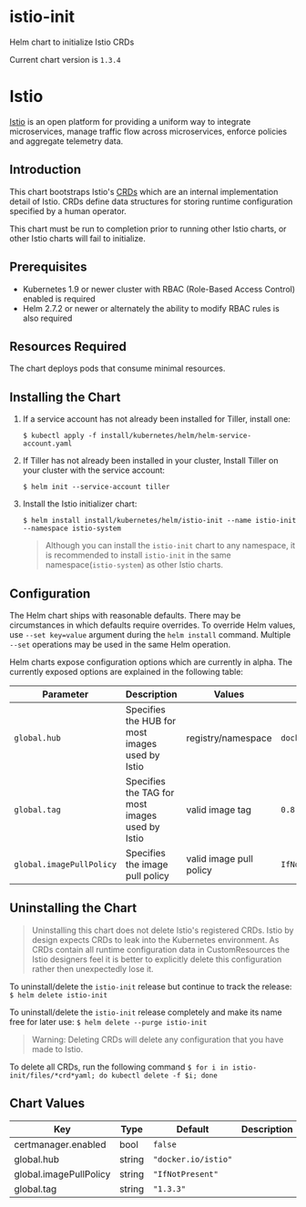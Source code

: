 istio-init
==========
Helm chart to initialize Istio CRDs

Current chart version is `1.3.4`


# Istio

[Istio](https://istio.io/) is an open platform for providing a uniform way to integrate microservices, manage traffic flow across microservices, enforce policies and aggregate telemetry data.

## Introduction

This chart bootstraps Istio's [CRDs](https://kubernetes.io/docs/concepts/extend-kubernetes/api-extension/custom-resources/#customresourcedefinitions)
which are an internal implementation detail of Istio.  CRDs define data structures for storing runtime configuration
specified by a human operator.

This chart must be run to completion prior to running other Istio charts, or other Istio charts will fail to initialize.

## Prerequisites

- Kubernetes 1.9 or newer cluster with RBAC (Role-Based Access Control) enabled is required
- Helm 2.7.2 or newer or alternately the ability to modify RBAC rules is also required

## Resources Required

The chart deploys pods that consume minimal resources.

## Installing the Chart

1. If a service account has not already been installed for Tiller, install one:
    ```
    $ kubectl apply -f install/kubernetes/helm/helm-service-account.yaml
    ```

1. If Tiller has not already been installed in your cluster, Install Tiller on your cluster with the service account:
    ```
    $ helm init --service-account tiller
    ```

1. Install the Istio initializer chart:
    ```
    $ helm install install/kubernetes/helm/istio-init --name istio-init --namespace istio-system
    ```

    > Although you can install the `istio-init` chart to any namespace, it is recommended to install `istio-init` in the same namespace(`istio-system`) as other Istio charts.

## Configuration

The Helm chart ships with reasonable defaults.  There may be circumstances in which defaults require overrides.
To override Helm values, use `--set key=value` argument during the `helm install` command.  Multiple `--set` operations may be used in the same Helm operation.

Helm charts expose configuration options which are currently in alpha.  The currently exposed options are explained in the following table:

| Parameter | Description | Values | Default |
| --- | --- | --- | --- |
| `global.hub` | Specifies the HUB for most images used by Istio | registry/namespace | `docker.io/istio` |
| `global.tag` | Specifies the TAG for most images used by Istio | valid image tag | `0.8.latest` |
| `global.imagePullPolicy` | Specifies the image pull policy | valid image pull policy | `IfNotPresent` |


## Uninstalling the Chart

> Uninstalling this chart does not delete Istio's registered CRDs.  Istio by design expects
> CRDs to leak into the Kubernetes environment.  As CRDs contain all runtime configuration
> data in CustomResources the Istio designers feel it is better to explicitly delete this
> configuration rather then unexpectedly lose it.

To uninstall/delete the `istio-init` release but continue to track the release:
    ```
    $ helm delete istio-init
    ```

To uninstall/delete the `istio-init` release completely and make its name free for later use:
    ```
    $ helm delete --purge istio-init
    ```

> Warning: Deleting CRDs will delete any configuration that you have made to Istio.

To delete all CRDs, run the following command
    ```
    $ for i in istio-init/files/*crd*yaml; do kubectl delete -f $i; done
    ```



## Chart Values

| Key | Type | Default | Description |
|-----|------|---------|-------------|
| certmanager.enabled | bool | `false` |  |
| global.hub | string | `"docker.io/istio"` |  |
| global.imagePullPolicy | string | `"IfNotPresent"` |  |
| global.tag | string | `"1.3.3"` |  |
